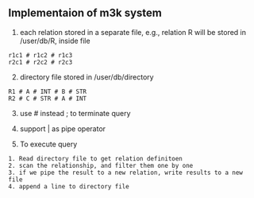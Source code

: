 Implementaion of m3k system
--------
1. each relation stored in a separate file, e.g., relation R will be stored in /user/db/R, inside file

```
r1c1 # r1c2 # r1c3
r2c1 # r2c2 # r2c3
```
2. directory file stored in /user/db/directory

```
R1 # A # INT # B # STR
R2 # C # STR # A # INT
```

3. use # instead ; to terminate query

4. support | as pipe operator

5. To execute query
```
1. Read directory file to get relation definitoen
2. scan the relationship, and filter them one by one
3. if we pipe the result to a new relation, write results to a new file
4. append a line to directory file
```



